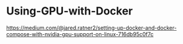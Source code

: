 # Using-GPU-with-Docker

https://medium.com/@jared.ratner2/setting-up-docker-and-docker-compose-with-nvidia-gpu-support-on-linux-716db95c0f7c 
